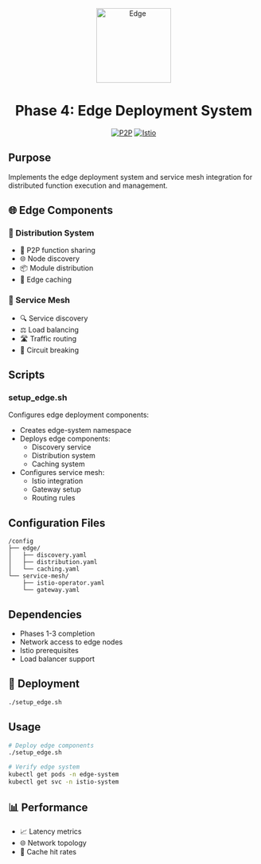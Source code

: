 <div align="center">
  <img src="../../docs/assets/icons/edge.png" alt="Edge" width="150"/>
  <h1>Phase 4: Edge Deployment System</h1>

  [![P2P](https://img.shields.io/badge/p2p-yellow.svg?style=flat&logo=p2p&logoColor=white)](https://en.wikipedia.org/wiki/Peer-to-peer)
  [![Istio](https://img.shields.io/badge/istio-466BB0.svg?style=flat&logo=istio&logoColor=white)](https://istio.io/)
</div>

## Purpose
Implements the edge deployment system and service mesh integration for distributed function execution and management.

## 🌐 Edge Components

### 📡 Distribution System
- 🔄 P2P function sharing
- 🌐 Node discovery
- 📦 Module distribution
- 💾 Edge caching

### 🔀 Service Mesh
- 🔍 Service discovery
- ⚖️ Load balancing
- 🛣️ Traffic routing
- 🔄 Circuit breaking

## Scripts

### setup_edge.sh
Configures edge deployment components:
- Creates edge-system namespace
- Deploys edge components:
  - Discovery service
  - Distribution system
  - Caching system
- Configures service mesh:
  - Istio integration
  - Gateway setup
  - Routing rules

## Configuration Files
```
/config
├── edge/
│   ├── discovery.yaml
│   ├── distribution.yaml
│   └── caching.yaml
└── service-mesh/
    ├── istio-operator.yaml
    └── gateway.yaml
```

## Dependencies
- Phases 1-3 completion
- Network access to edge nodes
- Istio prerequisites
- Load balancer support

## 🚀 Deployment
```bash
./setup_edge.sh
```

## Usage
```bash
# Deploy edge components
./setup_edge.sh

# Verify edge system
kubectl get pods -n edge-system
kubectl get svc -n istio-system
```

## 📊 Performance
- 📈 Latency metrics
- 🌐 Network topology
- 💾 Cache hit rates
